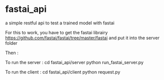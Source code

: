# fastai_api
a simple restful api to test a trained model with fastai

For this to work, you have to get the fastai librairy https://github.com/fastai/fastai/tree/master/fastai and put it into the server folder

Then :

To run the server : cd fastai_api/server
                    python run_fastai_server.py
                    
To run the client : cd fastai_api/client
                    python request.py
